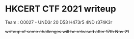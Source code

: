 # HKCERT CTF 2021 writeup
Team : O0027 - UND3r 20 D53 H473r5 4ND r374K3r

~~writeup of some challenges will be released after 17th Nov 21~~
